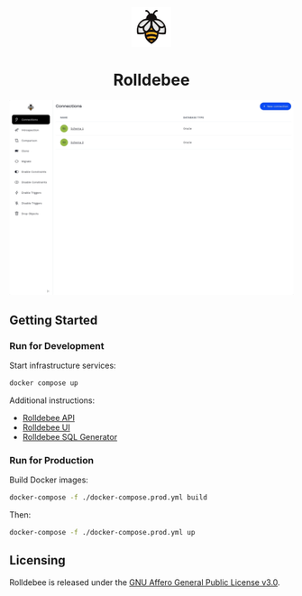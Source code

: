 <!-- markdownlint-disable MD033 MD041 -->
<p align="center">
  <img height="70" src="assets/brand.svg"/>
  <h1 align="center">Rolldebee</h1>
</p>

![](./assets/screencast.gif)

## Getting Started

### Run for Development

Start infrastructure services:

```sh
docker compose up
```

Additional instructions:

- [Rolldebee API](api/README.md)
- [Rolldebee UI](ui/README.md)
- [Rolldebee SQL Generator](sqlgen/README.md)

### Run for Production

Build Docker images:

```sh
docker-compose -f ./docker-compose.prod.yml build
```

Then:

```sh
docker-compose -f ./docker-compose.prod.yml up
```

## Licensing

Rolldebee is released under the [GNU Affero General Public License v3.0](./LICENSE).
